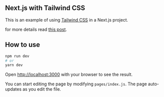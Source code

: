 ## Next.js with Tailwind CSS

This is an example of using [Tailwind CSS](https://tailwindcss.com/) in a Next.js project.

for more details read [this post](http://ehsanabtahi.com/).


## How to use
```bash
npm run dev
# or
yarn dev
```

Open [http://localhost:3000](http://localhost:3000) with your browser to see the result.

You can start editing the page by modifying `pages/index.js`. The page auto-updates as you edit the file.

